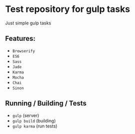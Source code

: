 # Test repository for gulp tasks

Just simple gulp tasks

## Features:
* `Browserify`
* `ES6`
* `Sass`
* `Jade`
* `Karma`
* `Mocha`
* `Chai`
* `Sinon`

## Running / Building / Tests

* `gulp` (server)
* `gulp build` (building)
* `gulp karma` (run tests)
